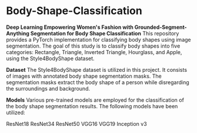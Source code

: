# Body-Shape-Classification
**Deep Learning Empowering Women's Fashion with Grounded-Segment-Anything Segmentation for Body Shape Classification**
This repository provides a PyTorch implementation for classifying body shapes using image segmentation. The goal of this study is to classify body shapes into five categories: Rectangle, Triangle, Inverted Triangle, Hourglass, and Apple, using the Style4BodyShape dataset.

**Dataset**
The Style4BodyShape dataset is utilized in this project. It consists of images with annotated body shape segmentation masks. The segmentation masks extract the body shape of a person while disregarding the surroundings and background.

**Models**
Various pre-trained models are employed for the classification of the body shape segmentation results. The following models have been utilized:

ResNet18
ResNet34
ResNet50
VGG16
VGG19
Inception v3

